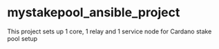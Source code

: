 # mystakepool_ansible_project
This project sets up 1 core, 1 relay and 1 service node for Cardano stake pool setup
